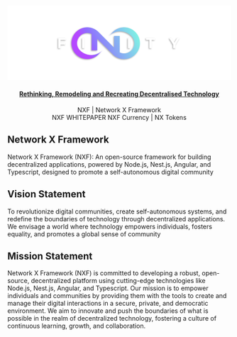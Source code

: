 <div align="center">
  <img src="./images/logo/nxfinity-banner.png" alt="NXF Logo" />
</div>

<h4 align="center">
  <a href="https://nxfinity.live">Rethinking, Remodeling and Recreating Decentralised Technology</a>
</h4>

<p align="center">
    NXF | <a src="https://github.com/NXFinity/NXF">Network X Framework</a><br>
    <a src="https://github.com/NXFinity/NXF/wiki">NXF WHITEPAPER</a>
    <a src="https://github.com/NXFinity/NXF/wiki/NXF-Currency-and-NX-Tokens#nxf-currency">NXF Currency</a> | 
    <a src="https://github.com/NXFinity/NXF/wiki/NXF-Currency-and-NX-Tokens#nx-tokens">NX Tokens</a>
</p>

<h2 align="left">
  Network X Framework
</h2>
<p align="left">
  Network X Framework (NXF): An open-source framework for building decentralized applications, powered by Node.js, Nest.js, Angular, and Typescript, designed to promote a self-autonomous digital community
</p>

<h2 align="left">
  Vision Statement
</h2>
<p align="left">
To revolutionize digital communities, create self-autonomous systems, and redefine the boundaries of technology through 
decentralized applications. We envisage a world where technology empowers individuals, fosters equality, and promotes a global sense of community
</p>

<h2 align="left">
  Mission Statement
</h2>
<p align="left">
Network X Framework (NXF) is committed to developing a robust, open-source, decentralized platform using cutting-edge technologies like Node.js, Nest.js, 
Angular, and Typescript. Our mission is to empower individuals and communities by providing them with the tools to create and manage their digital 
interactions in a secure, private, and democratic environment. We aim to innovate and push the boundaries of what is possible in the realm of decentralized 
technology, fostering a culture of continuous learning, growth, and collaboration.
</p>
